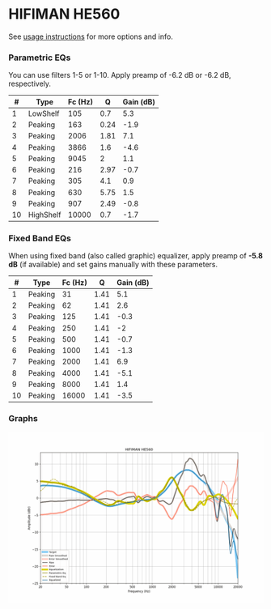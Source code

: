 # HIFIMAN HE560
See [usage instructions](https://github.com/jaakkopasanen/AutoEq#usage) for more options and info.

### Parametric EQs
You can use filters 1-5 or 1-10. Apply preamp of -6.2 dB or -6.2 dB, respectively.

|   # | Type      |   Fc (Hz) |    Q |   Gain (dB) |
|-----|-----------|-----------|------|-------------|
|   1 | LowShelf  |       105 | 0.7  |         5.3 |
|   2 | Peaking   |       163 | 0.24 |        -1.9 |
|   3 | Peaking   |      2006 | 1.81 |         7.1 |
|   4 | Peaking   |      3866 | 1.6  |        -4.6 |
|   5 | Peaking   |      9045 | 2    |         1.1 |
|   6 | Peaking   |       216 | 2.97 |        -0.7 |
|   7 | Peaking   |       305 | 4.1  |         0.9 |
|   8 | Peaking   |       630 | 5.75 |         1.5 |
|   9 | Peaking   |       907 | 2.49 |        -0.8 |
|  10 | HighShelf |     10000 | 0.7  |        -1.7 |

### Fixed Band EQs
When using fixed band (also called graphic) equalizer, apply preamp of **-5.8 dB** (if available) and set gains manually with these parameters.

|   # | Type    |   Fc (Hz) |    Q |   Gain (dB) |
|-----|---------|-----------|------|-------------|
|   1 | Peaking |        31 | 1.41 |         5.1 |
|   2 | Peaking |        62 | 1.41 |         2.6 |
|   3 | Peaking |       125 | 1.41 |        -0.3 |
|   4 | Peaking |       250 | 1.41 |        -2   |
|   5 | Peaking |       500 | 1.41 |        -0.7 |
|   6 | Peaking |      1000 | 1.41 |        -1.3 |
|   7 | Peaking |      2000 | 1.41 |         6.9 |
|   8 | Peaking |      4000 | 1.41 |        -5.1 |
|   9 | Peaking |      8000 | 1.41 |         1.4 |
|  10 | Peaking |     16000 | 1.41 |        -3.5 |

### Graphs
![](./HIFIMAN%20HE560.png)

